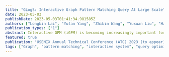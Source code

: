 ```yaml
---
title: "GLogS: Interactive Graph Pattern Matching Query At Large Scale"
date: 2023-05-03
publishDate: 2023-05-03T01:41:34.981585Z
authors: ["Longbin Lai", "Yufan Yang", "Zhibin Wang", "Yuxuan Liu", "Haotian Ma", "Sijie Shen", "Bingqing Lyu", "Xiaoli Zhou", "Wenyuan Yu", "Zhengping Qian", "Chen Tian", "Shen Zhong", "Yeh-Ching Chung", "Jingren Zhou"]
publication_types: ["1"]
abstract: Interactive GPM (iGPM) is becoming increasingly important for data scientists to explore graphs in real life, where a series of graph pattern matching (GPM) queries are created and submitted in an interactive manner based on the insights provided by the prior queries.
featured: true
publication: "USENIX Annual Technical Conference (ATC) 2023 (to appear)"
tags: ["Graph", "pattern matching", "interactive system", "query optimization", "graph sparsification"]
---
```


